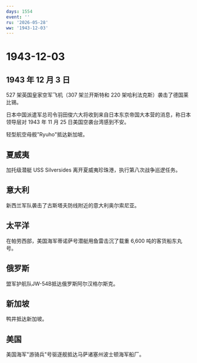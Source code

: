 ```yaml
---
days: 1554
event: ''
ru: '2026-05-28'
ww: '1943-12-03'
---
```


# 1943-12-03

## 1943 年 12 月 3 日

527 架英国皇家空军飞机（307 架兰开斯特和 220
架哈利法克斯）袭击了德国莱比锡。

日本中国派遣军总司令羽田俊六大将收到来自日本东京帝国大本营的消息，称日本领导层对
1943 年 11 月 25 日美国空袭台湾感到不安。

轻型航空母舰"Ryuho"抵达新加坡。

## 夏威夷

加托级潜艇 USS Silversides 离开夏威夷珍珠港，执行第八次战争巡逻任务。

## 意大利

新西兰军队袭击了古斯塔夫防线附近的意大利奥尔索尼亚。

## 太平洋

在帕劳西部，美国海军蒂诺萨号潜艇用鱼雷击沉了载重 6,600
吨的客货船东丸号。

## 俄罗斯

盟军护航队JW-54B抵达俄罗斯阿尔汉格尔斯克。

## 新加坡

鸭井抵达新加坡。

## 美国

美国海军"游骑兵"号驱逐舰抵达马萨诸塞州波士顿海军船厂。